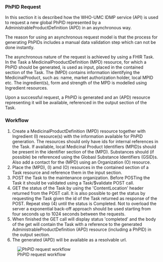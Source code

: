### PhPID Request
    
In this section it is described how the WHO-UMC IDMP service (API) is used to request a new global PhPID represented by a AdministrableProductDefinition (APD) in an asynchronous way. 

The reason for using an asynchronous request model is that the process for generating PhPIDs includes a manual data validation step which can not be done instantly.

The asynchronous nature of the request is achieved by using a FHIR Task. In the Task a MedicinalProoductDefinition (MPD) resource, for which a PhPID should be generated, is used as input, placed in the contained section of the Task. The (MPD) contains information identifying the MedicinalProduct, such as: name, market authorization holder, local MPID etc. The ingredient(s), form and strength of the MPD is modelled using Ingredient resources.

Upon a successful request, a PhPID is generated and an (APD) resource representing it will be available, referenced in the output section of the Task.    

### Workflow

1. Create a MedicinalProductDefinition (MPD) resource together with Ingredient (I) resource(s) with the information available for PhPID generation. The resources should only have ids for internal references in the Task. If available, local Medicinal Product Identifiers (MPID)s should be present in the identifier section of the (MPD). Substances should (if possible) be referenced using the Globasl Substance Identifiers (GSID)s. Also add a contact for the (MPD) using an Organization (O) resource. 
2. Place the (MPD), (I) amd (O) resources in the contained section of a Task resource and reference them in the input section.
3. POST the Task to the maintenance organization. Before POSTing the Task it should be validated using a Task/$validate POST call.
4. GET the status of the Task by using the 'ContentLocation' header returned from the POST call. It is also possible to get the status by requesting the Task given the id of the Task returned as response of the POST.
Repeat step (4) until the status is Completed. Not to overload the server a exponential back-off approach should be used starting from four seconds up to 1024 seconds between the requests. 
5. When finished the GET call will display status 'completed' and the body of the get will contain the Task with a reference to the generated AdministrableProductDefinition (APD) resource (including a PhPID) in the output section.
6. The generated (APD) will be available as a resolvable url.


<figure>
  <img style="padding-top:0;padding-bottom:0;float:center" src="PhPIDRequestWF.png" alt="PhPID request workflow"/>
  <figcaption>PhPID request workflow</figcaption>
</figure>

